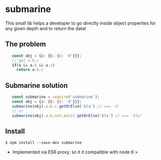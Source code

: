 # submarine

This small lib helps a developer to go directly inside object properties for any given depth and to return the datat

## The problem

```javascript
   const obj = {a: {b: {c: 'd'}}};
   // get a.b.c
   if(a && a.b && a.c)
     return a.b.c
```

## Submarine solution

```javascript
   const submarine = require('submarine');
   const obj = {a: {b: {c: 'd'}}};
   submarine(obj).a.b.c.getOrElse('bla') // === 'd'
   // or
   submarine(obj).a.b.not.exist.getOrElse('bla') // === 'bla'
```

## Install
```shell
$ npm install --save-dev submarine
```

* Implemented via ES6 proxy, so it it compatible with node 6 >
